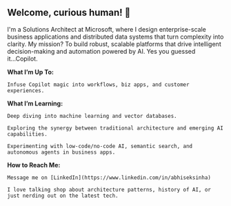 ## Welcome, curious human! 👋
I'm a Solutions Architect at Microsoft, where I design enterprise-scale business applications and distributed data systems that turn complexity into clarity. My mission? To build robust, scalable platforms that drive intelligent decision-making and automation powered by AI. Yes you guessed it...Copilot.

**What I’m Up To:**

    Infuse Copilot magic into workflows, biz apps, and customer experiences.

**What I’m Learning:**
  
    Deep diving into machine learning and vector databases.

    Exploring the synergy between traditional architecture and emerging AI capabilities.
  
    Experimenting with low-code/no-code AI, semantic search, and autonomous agents in business apps.

**How to Reach Me:**
  
    Message me on [LinkedIn](https://www.linkedin.com/in/abhiseksinha)
  
    I love talking shop about architecture patterns, history of AI, or just nerding out on the latest tech.
